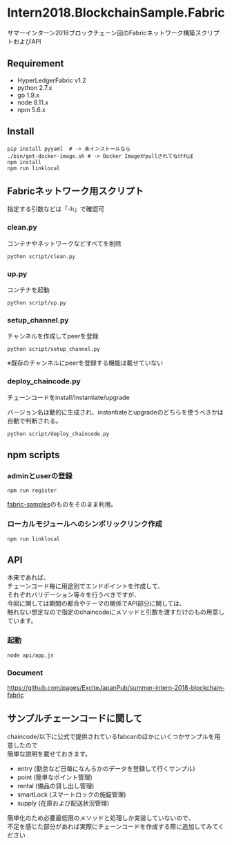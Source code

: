 # Intern2018.BlockchainSample.Fabric
サマーインターン2018ブロックチェーン回のFabricネットワーク構築スクリプトおよびAPI

## Requirement

- HyperLedgerFabric v1.2
- python 2.7.x
- go 1.9.x
- node 8.11.x
- npm 5.6.x

## Install
```
pip install pyyaml  # -> 未インストールなら
./bin/get-docker-image.sh # -> Docker Imageがpullされてなければ
npm install
npm run linklocal
```

## Fabricネットワーク用スクリプト

指定する引数などは「-h」で確認可

### clean.py

コンテナやネットワークなどすべてを削除

`python script/clean.py`

### up.py

コンテナを起動

`python script/up.py`

### setup_channel.py

チャンネルを作成してpeerを登録

`python script/setup_channel.py`

※既存のチャンネルにpeerを登録する機能は載せていない

### deploy_chaincode.py

チェーンコードをinstall/instantiate/upgrade

バージョン名は動的に生成され、instantiateとupgradeのどちらを使うべきかは自動で判断される。

`python script/deploy_chaincode.py`

## npm scripts

### adminとuserの登録

`npm run register`

[fabric-samples](https://github.com/hyperledger/fabric-samples/tree/release-1.1/fabcar)のものをそのまま利用。

### ローカルモジュールへのシンボリックリンク作成

`npm run linklocal`

## API

本来であれば、  
チェーンコード毎に用途別でエンドポイントを作成して、  
それぞれバリデーション等々を行うべきですが、  
今回に関しては期間の都合やテーマの関係でAPI部分に関しては、  
触れない想定なので指定のchaincodeにメソッドと引数を渡すだけのもの用意しています。

### 起動

```
node api/app.js
```

### Document

https://github.com/pages/ExciteJapanPub/summer-intern-2018-blockchain-fabric


## サンプルチェーンコードに関して

chaincode/以下に公式で提供されているfabcarのほかにいくつかサンプルを用意したので  
簡単な説明を載せておきます。

* entry (勤怠など日毎になんらかのデータを登録して行くサンプル)
* point (簡単なポイント管理)
* rental (備品の貸し出し管理)
* smartLock (スマートロックの施錠管理)
* supply (在庫および配送状況管理)

簡単化のため必要最低限のメソッドと処理しか実装していないので、  
不足を感じた部分があれば実際にチェーンコードを作成する際に追加してみてください

